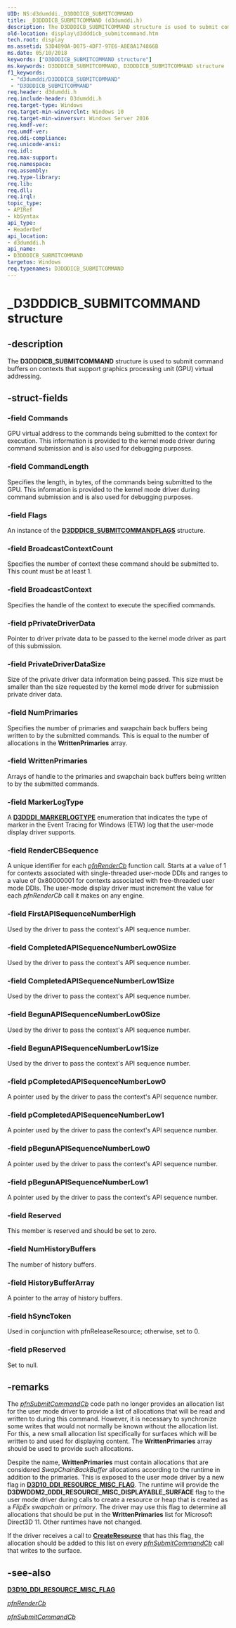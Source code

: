 ```yaml
---
UID: NS:d3dumddi._D3DDDICB_SUBMITCOMMAND
title: _D3DDDICB_SUBMITCOMMAND (d3dumddi.h)
description: The D3DDDICB_SUBMITCOMMAND structure is used to submit command buffers on contexts that support graphics processing unit (GPU) virtual addressing.
old-location: display\d3dddicb_submitcommand.htm
tech.root: display
ms.assetid: 53D4890A-D075-4DF7-97E6-A8E8A174866B
ms.date: 05/10/2018
keywords: ["D3DDDICB_SUBMITCOMMAND structure"]
ms.keywords: D3DDDICB_SUBMITCOMMAND, D3DDDICB_SUBMITCOMMAND structure [Display Devices], _D3DDDICB_SUBMITCOMMAND, d3dumddi/D3DDDICB_SUBMITCOMMAND, display.d3dddicb_submitcommand
f1_keywords:
 - "d3dumddi/D3DDDICB_SUBMITCOMMAND"
 - "D3DDDICB_SUBMITCOMMAND"
req.header: d3dumddi.h
req.include-header: D3dumddi.h
req.target-type: Windows
req.target-min-winverclnt: Windows 10
req.target-min-winversvr: Windows Server 2016
req.kmdf-ver: 
req.umdf-ver: 
req.ddi-compliance: 
req.unicode-ansi: 
req.idl: 
req.max-support: 
req.namespace: 
req.assembly: 
req.type-library: 
req.lib: 
req.dll: 
req.irql: 
topic_type:
- APIRef
- kbSyntax
api_type:
- HeaderDef
api_location:
- d3dumddi.h
api_name:
- D3DDDICB_SUBMITCOMMAND
targetos: Windows
req.typenames: D3DDDICB_SUBMITCOMMAND
---
```


# _D3DDDICB_SUBMITCOMMAND structure

## -description

The **D3DDDICB_SUBMITCOMMAND** structure is used to submit command buffers on contexts that support graphics processing unit (GPU) virtual addressing.

## -struct-fields

### -field Commands

GPU virtual address to the commands being submitted to the context for execution. This information is provided to the kernel mode driver during command submission and is also used for debugging purposes.

### -field CommandLength

Specifies the length, in bytes, of the commands being submitted to the GPU. This information is provided to the kernel  mode driver during command submission and is also used for debugging purposes.

### -field Flags

An instance of the [**D3DDDICB_SUBMITCOMMANDFLAGS**](https://docs.microsoft.com/windows-hardware/drivers/ddi/d3dumddi/ns-d3dumddi-_d3dddicb_submitcommandflags) structure.

### -field BroadcastContextCount

Specifies the number of context these command should be submitted to. This count must be at least 1.

### -field BroadcastContext

Specifies the handle of the context to execute the specified commands.

### -field pPrivateDriverData

Pointer to driver private data to be passed to the kernel mode driver as part of this submission.

### -field PrivateDriverDataSize

Size of the private driver data information being passed. This size must be smaller than the size requested by the kernel mode driver for submission private driver data.

### -field NumPrimaries

Specifies the number of primaries and swapchain back buffers being written to by the submitted commands. This is equal to the number of allocations in the **WrittenPrimaries** array.

### -field WrittenPrimaries

Arrays of handle to the primaries and swapchain back buffers being written to by the submitted commands.

### -field MarkerLogType

A [**D3DDDI_MARKERLOGTYPE**](https://docs.microsoft.com/windows-hardware/drivers/ddi/d3dumddi/ne-d3dumddi-d3dddi_markerlogtype) enumeration that indicates the type of marker in the Event Tracing for Windows (ETW) log that the user-mode display driver supports.

### -field RenderCBSequence

A unique identifier for each [*pfnRenderCb*](https://docs.microsoft.com/windows-hardware/drivers/ddi/d3dumddi/nc-d3dumddi-pfnd3dddi_rendercb) function call. Starts at a value of 1 for contexts associated with single-threaded user-mode DDIs and ranges to a value of 0x80000001 for contexts associated with free-threaded user mode DDIs. The user-mode display driver must increment the value for each *pfnRenderCb* call it makes on any engine.

### -field FirstAPISequenceNumberHigh

Used by the driver to pass the context's API sequence number.

### -field CompletedAPISequenceNumberLow0Size

Used by the driver to pass the context's API sequence number.

### -field CompletedAPISequenceNumberLow1Size

Used by the driver to pass the context's API sequence number.

### -field BegunAPISequenceNumberLow0Size

Used by the driver to pass the context's API sequence number.

### -field BegunAPISequenceNumberLow1Size

Used by the driver to pass the context's API sequence number.

### -field pCompletedAPISequenceNumberLow0

A pointer used by the driver to pass the context's API sequence number.

### -field pCompletedAPISequenceNumberLow1

A pointer used by the driver to pass the context's API sequence number.

### -field pBegunAPISequenceNumberLow0

A pointer used by the driver to pass the context's API sequence number.

### -field pBegunAPISequenceNumberLow1

A pointer used by the driver to pass the context's API sequence number.

### -field Reserved

This member is reserved and should be set to zero.

### -field NumHistoryBuffers

The number of history buffers.

### -field HistoryBufferArray

A pointer to the array of history buffers.

### -field hSyncToken

Used in conjunction with pfnReleaseResource; otherwise, set to 0.

### -field pReserved

Set to null.

## -remarks

The [*pfnSubmitCommandCb*](https://docs.microsoft.com/windows-hardware/drivers/ddi/d3dumddi/nc-d3dumddi-pfnd3dddi_submitcommandcb) code path no longer provides an allocation list for the user mode driver to provide a list of allocations that will be read and written to during this command. However, it is necessary to synchronize some writes that would not normally be known without the allocation list. For this, a new small allocation list specifically for surfaces which will be written to and used for displaying content. The **WrittenPrimaries** array should be used to provide such allocations.

Despite the name, **WrittenPrimaries** must contain allocations that are considered *SwapChainBackBuffer* allocations according to the runtime in addition to the primaries. This is exposed to the user mode driver by a new flag in [**D3D10_DDI_RESOURCE_MISC_FLAG**](https://docs.microsoft.com/windows-hardware/drivers/ddi/d3d10umddi/ne-d3d10umddi-d3d10_ddi_resource_misc_flag). The runtime will provide the **D3DWDDM2_0DDI_RESOURCE_MISC_DISPLAYABLE_SURFACE** flag to the user mode driver during calls to create a resource or heap that is created as a *FlipEx swapchain* or *primary*. The driver may use this flag to determine all allocations that should be put in the **WrittenPrimaries** list for Microsoft Direct3D 11. Other runtimes have not changed.

If the driver receives a call to [**CreateResource**](https://docs.microsoft.com/windows-hardware/drivers/ddi/d3dumddi/nc-d3dumddi-pfnd3dddi_createresource) that has this flag, the allocation should be added to this list on every [*pfnSubmitCommandCb*](https://docs.microsoft.com/windows-hardware/drivers/ddi/d3dumddi/nc-d3dumddi-pfnd3dddi_submitcommandcb) call that writes to the surface.

## -see-also

[**D3D10_DDI_RESOURCE_MISC_FLAG**](https://docs.microsoft.com/windows-hardware/drivers/ddi/d3d10umddi/ne-d3d10umddi-d3d10_ddi_resource_misc_flag)

[*pfnRenderCb*](https://docs.microsoft.com/windows-hardware/drivers/ddi/d3dumddi/nc-d3dumddi-pfnd3dddi_rendercb)

[*pfnSubmitCommandCb*](https://docs.microsoft.com/windows-hardware/drivers/ddi/d3dumddi/nc-d3dumddi-pfnd3dddi_submitcommandcb)
